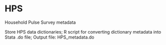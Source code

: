# HPS
Household Pulse Survey metadata

Store HPS data dictionaries; 
R script for converting dictionary metadata into Stata .do file; 
Output file: HPS_metadata.do
